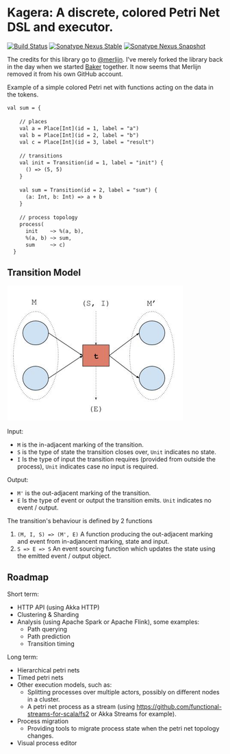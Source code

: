 # Kagera: A discrete, colored Petri Net DSL and executor.
[![Build Status](https://github.com/xencura/kagera/workflows/Scala%20CI/badge.svg)](https://github.com/xencura/kagera/actions)
[![Sonatype Nexus Stable](https://img.shields.io/nexus/r/io.github.xencura/kagera_2.13.svg?server=https%3A%2F%2Fs01.oss.sonatype.org)](https://s01.oss.sonatype.org/content/repositories/public/io/github/xencura/kagera_2.13/)
[![Sonatype Nexus Snapshot](https://img.shields.io/nexus/s/io.github.xencura/kagera_2.13.svg?server=https%3A%2F%2Fs01.oss.sonatype.org)](https://s01.oss.sonatype.org/content/repositories/public/io/github/xencura/kagera_2.13/)

The credits for this library go to [@merlijn](https://github.com/merlijn). I've merely forked the library back in the day when we started [Baker](https://github.com/ing-bank/baker) together. It now seems that Merlijn removed it from his own GitHub account.

Example of a simple colored Petri net with functions acting on the data in the tokens.

```
val sum = {

    // places
    val a = Place[Int](id = 1, label = "a")
    val b = Place[Int](id = 2, label = "b")
    val c = Place[Int](id = 3, label = "result")

    // transitions
    val init = Transition(id = 1, label = "init") {
      () => (5, 5)
    }

    val sum = Transition(id = 2, label = "sum") {
      (a: Int, b: Int) => a + b
    }

    // process topology
    process(
      init    ~> %(a, b),
      %(a, b) ~> sum,
      sum     ~> c)
  }

```

## Transition Model

![Transition Model](docs/Kagera%20-%20Transition%20model.jpg)

Input:
* `M` is the in-adjacent marking of the transition.
* `S` is the type of state the transition closes over, `Unit` indicates no state.
* `I` Is the type of input the transition requires (provided from outside the process), `Unit` indicates case no input is required.

Output:
* `M'` is the out-adjacent marking of the transition.
* `E` Is the type of event or output the transition emits.  `Unit` indicates no event / output.

The transition's behaviour is defined by 2 functions

1. `(M, I, S) => (M', E)`
   A function producing the out-adjacent marking and event from in-adjancent marking, state and input.
2. `S => E => S`
   An event sourcing function which updates the state using the emitted event / output object.

## Roadmap

Short term:
* HTTP API (using Akka HTTP)
* Clustering & Sharding
* Analysis (using Apache Spark or Apache Flink), some examples:
  * Path querying
  * Path prediction
  * Transition timing

Long term:
* Hierarchical petri nets
* Timed petri nets
* Other execution models, such as:
  * Splitting processes over multiple actors, possibly on different nodes in a cluster.
  * A petri net process as a stream (using https://github.com/functional-streams-for-scala/fs2 or Akka Streams for example).
* Process migration
  * Providing tools to migrate process state when the petri net topology changes.
* Visual process editor


